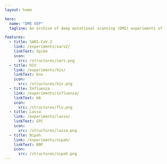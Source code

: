 ```yaml
---
layout: home

hero:
  name: "DMS VEP"
  tagline: An archive of deep mutational scanning (DMS) experiments of viral entry proteins (VEPs)

features:
  - title: SARS-CoV-2
    link: /experiments/sars2/
    linkText: Spike
    icon:
      src: /structures/sars.png
  - title: HIV
    link: /experiments/hiv/
    linkText: Env
    icon:
      src: /structures/hiv.png
  - title: Influenza
    link: /experiments/influenza/
    linkText: HA
    icon:
      src: /structures/flu.png
  - title: Lassa
    link: /experiments/lassa/
    linkText: GPC
    icon:
      src: /structures/lassa.png
  - title: Nipah
    link: /experiments/nipah/
    linkText: RBP
    icon:
      src: /structures/nipah.png
---
```

